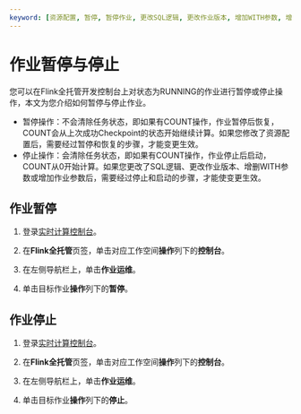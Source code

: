 ```yaml
---
keyword: [资源配置, 暂停, 暂停作业, 更改SQL逻辑, 更改作业版本, 增加WITH参数, 增加作业参数, 停止]
---
```


# 作业暂停与停止

您可以在Flink全托管开发控制台上对状态为RUNNING的作业进行暂停或停止操作，本文为您介绍如何暂停与停止作业。

-   暂停操作：不会清除任务状态，即如果有COUNT操作，作业暂停后恢复，COUNT会从上次成功Checkpoint的状态开始继续计算。如果您修改了资源配置后，需要经过暂停和恢复的步骤，才能变更生效。
-   停止操作：会清除任务状态，即如果有COUNT操作，作业停止后启动，COUNT从0开始计算。如果您更改了SQL逻辑、更改作业版本、增删WITH参数或增加作业参数后，需要经过停止和启动的步骤，才能使变更生效。

## 作业暂停

1.  登录[实时计算控制台](https://realtime-compute.console.aliyun.com/regions/cn-shanghai)。

2.  在**Flink全托管**页签，单击对应工作空间**操作**列下的**控制台**。

3.  在左侧导航栏上，单击**作业运维**。

4.  单击目标作业**操作**列下的**暂停**。


## 作业停止

1.  登录[实时计算控制台](https://realtime-compute.console.aliyun.com/regions/cn-shanghai)。

2.  在**Flink全托管**页签，单击对应工作空间**操作**列下的**控制台**。

3.  在左侧导航栏上，单击**作业运维**。

4.  单击目标作业**操作**列下的**停止**。


